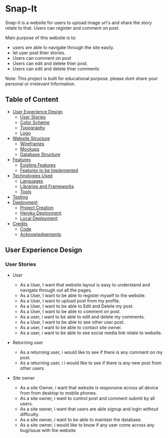# Snap-It

Snap-it is a website for users to upload image url's and share the story relate to that.
Users can register and comment on post. 

Main purpose of this website is to:

- users are able to navigate through the site easily.
- let user post thier stories.
- Users can comment on post 
- Users can edit and delete thier post.
- Users can edit and delete thier comments

Note: This project is built for educational purpose. please dont share your personal or irrelevant Information.

## Table of Content

* [User Experience Design](#User-Experience-Design)
    * [User Stories](#User-Stories)
    * [Color Scheme](#Color-Scheme)
    * [Typography](#)
    * [Logo](#)
* [Website Structure](#)
    * [Wireframes](#)
    * [Mockups](#)
    * [Database Structure](#)
* [Features](#features)
    * [Existing Features](#Existing-Features)
    * [Features to be Implemented](#Features-to-be-Implemented)
* [Technologies Used](#technologies-used)
    * [Languages](#Languages)
    * [Libraries and Frameworks](#Libraries-and-Frameworks)
    * [Tools](#Tools)
* [Testing](#Testing)
* [Deployment](#deployment)
    * [Project Creation](#Project-Creation)
    * [Heroku Deployment](#Heroku-Deployment)
    * [Local Deployment](#Local-Deployment)
* [Credits](#credits)
    * [Code](#Code)
    * [Acknowledgements](#Acknowledgements)

## User Experience Design

### User Stories

* User
    * As a User, I want that website layout is easy to understand and navigate through out all the pages.
    * As a User, I want to be able to register myself to the website.
    * As a User, I want to upload post from my profile.
    * As a User, I want to be able to Edit and Delete my post.
    * As a User, I want to be able to comment on post.
    * As a user, i want to be able to edit and delete my comments.
    * As a User, I want to be able to see other user post.
    * As a user, I want to be able to contact site owner.
    * As a user, i want to be able to see social media link relate to website.

* Returning user 
    * As a returning user, i would like to see if there is any comment on my post.
    * As a returning user, i i would like to see if there is any new post from other users.

* Site owner
    * As a site Owner, i want that website is responsive across all device from from desktop to mobile phones.
    * As a site owner, i want to control post and comment submit by all users.
    * As a site owner, i want that users are able signup and login without difficulty.
    * As a site owner, i want to be able to maintain the database.
    * As a site owner, i would like to know if any user come across any bug/issue with the website
